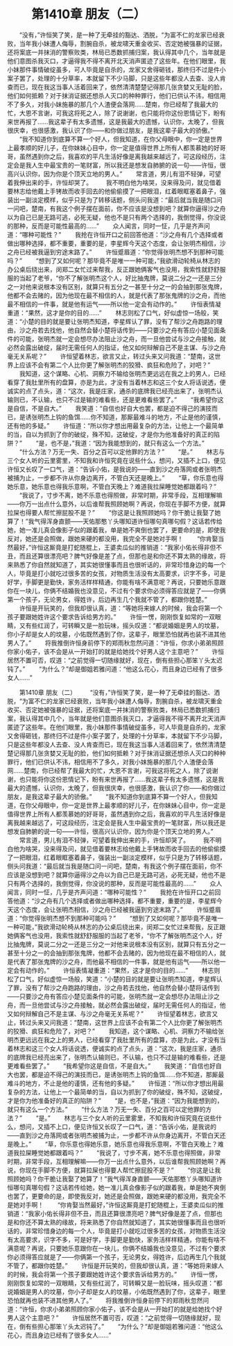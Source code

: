 # 　　第1410章 朋友（二）
　　“没有，”许恒笑了笑，是一种了无牵挂的豁达、洒脱，“为富不仁的龙家已经衰败，当年我小妹遭人侮辱，割腕自杀，被龙啸天重金收买、否定她被强暴的证据，还将案底一并抹消的警察败类，林局已悉数抓捕归案，我认得其中几个，当年就是他们意图杀我灭口，才逼得我不得不离开北天消声匿迹了这些年。在他们眼里，我小妹那件事情破绽虽多，可人毕竟是自杀的，龙家又舍得砸钱，那终归不过是件小案子罢了，处理的十分草率，本就留下不少马脚，只是这些年都没人去查、没人肯查而已，现在我这当事人活着回来了，依然清清楚楚记得那几张贪婪又无耻的脸，他们如何抵赖？对于抹消证据还想杀人灭口的种种罪行，他们已供认不讳，相信用不了多久，对我小妹施暴的那几个人渣便会落网……楚南，你已经帮了我最大的忙，大恩不言谢，可我这将死之人，除了说谢谢，也只能将你这份恩情记下，盼有来世再报了……我这辈子有太多遗憾，这是我最大的遗憾，认识你，太晚了，但我很庆幸，也很感激，我认识了你——和你做过朋友，是我这辈子最大的骄傲。”
　　“我不知道你到底算不算一个好人，但我知道，在你父母眼中，你一定是世界上最孝顺的好儿子，在你妹妹心目中，你一定是值得世界上所有人都羡慕她的好哥哥，虽然遇到你之后，我喜欢的平凡生活好像是离我越来越远了，可这段经历，注定会是我人生中最宝贵的一笔财富，所以我还是想发自肺腑的说一句——许恒，很高兴认识你，因为你是个顶天立地的男人。”
　　常言道，男儿有泪不轻弹，可望着我伸出来的手，许恒却哭了。
　　我不明白他为啥哭，没来得及问，就见借着要林志给他戴上手铐故而收手回去的他偷偷摸了一把眼泪，红着眼眶塞着鼻子，强装出一副淡定模样，似乎只是为了转移话题，侧头问我道：“最后就当我是随口问一问吧，楚南，有我这个例子摆在面前，你不应该是没想到吧？就算你逼得沙之舟以为自己已是无路可逃，必死无疑，他也不是只有两个选择的，我倒觉得，你没说的那种，反而是可能性最高的……”
　　众人闻言，同时一怔，几乎是齐声问道：“哪种可能性？”
　　我抢在许恒开口之前回答他道：“沙之舟有几个选择或者做出哪种选择，都不重要，重要的是，李星辉今天这个态度，会让张明杰相信，沙之舟已经被我逼到穷途末路了。”
　　许恒蹙眉道：“你觉得张明杰想不到那种可能吗？”
　　“想到了又如何呢？那毕竟不是唯一一种可能，”我欲滑动轮椅从林志的办公桌后绕出来，闵郑二女忙过来帮我，反正跟她俩客气也没用，我索性就舒舒服服的当起了老爷，“你不了解张明杰这个人，好比抽鬼牌，莫说二分之一还是三分之一对他来说根本没有区别，就算只有五分之一甚至十分之一的会抽到那张鬼牌，他都不会去赌的，因为他现在最不相信的人，就是代表了那张鬼牌的沙之舟，而他最不相信的一件事，就是他有运气——所以他一定会有动作的。”
　　许恒表情凝重道：“果然，这才是你的目的……”
　　林志则松了口气，好似虚惊一场般，笑道：“小楚的目的就是要让张明杰知道，李星辉认了罪，没有了帮沙之舟跑路的理由，沙之舟若去找他，他自然会替小楚将话传到——只要沙之舟有答应小楚见面条件的可能，张明杰就一定会想尽办法阻止沙之舟，而一旦他尝试与沙之舟接触，就必然会露出破绽，届时无需任何人的指证，他又如何辩解自己不是主谋、与沙之舟毫无关系呢？”
　　许恒望着林志，欲言又止，转过头来又问我道：“楚南，这世界上应该不会有第二个人比你更了解张明杰的狡猾、疯狂和危险了，对吧？”
　　我知道，这个谋略、心机、洞察力不输给张明杰更远远在我之上的男人，已经看穿了我肚里所有的盘算，亦是为此，才没有当着林志和这三个女人将话说透，便诚实的点了点头，道：“这次，我是庄家，通杀的底牌我已经亮出来了，张明杰认输则已，不认输，也只不过是输的难看些，还是更难看些罢了。”
　　“我希望你这是自信，不是自大。”
　　我笑道：“自信也好自大也罢，都是迫不得己的演技而已，是诱张明杰上钩的鱼饵……你不知道，那厮最难斗的地方，不止是他的谨慎，还有他的多疑。”
　　许恒道：“所以你才想出用最复杂的方法，让他上一个最简单的当，自以为抓到了你的破绽，殊不知，这破绽，才是你为他准备好的真正的陷阱？”
　　“是，也不是，”我道：“因为我能想到的，就只有这么一个方法。”
　　“什么方法？万无一失、百分之百可以定他罪的方法？”
　　“是。”
　　林志与三个女人听的云里雾里，不知我和许恒究竟在说些什么，想问，又插不上口，便见许恒又长叹了一口气，道：“告诉小佑，是我说的——直到沙之舟落网或者张明杰被捕为止，一步都不许从你身边离开，不管白天还是晚上。”
　　“草，你乐意也得她乐意，她乐意也得我乐意啊，不管白天晚上？难道我拉屎睡觉她都跟着吗？”
　　“我说了，寸步不离，她不乐意也得照做，非常时期，非常手段，互相理解嘛——你万一出点什么意外，以后谁帮我照顾她啊？再说，你现在手脚不方便，就算拉屎也得要人帮忙擦屁股不是？”
　　“你这是让我照顾她吗？你干脆让我娶了她算了！”我气得浑身直颤——天佑那憨丫头哪知道许恒哪句真哪句假？这话若传给她，她一准儿真会像影子似的跟着我，单是她不爽倒也罢了，更要命的是，即使我反对，她还是会照做，跟她来硬的都没用，我完全不是她对手啊！
　　“你肯娶当然最好，”许恒这厮竟是打蛇随棍上，王婆卖瓜似的推销道：“我家小佑长得非但不丑，而且还算很漂亮吧？脾气好像是差了点，但那也是和你还不算太熟的缘故，将来熟悉了你自然就知道了，其实她很懂事而且也很听话的，非常珍惜身边的每一个人，毕竟是打小就吃过很多苦的女孩，对物质生活没有太高要求，识字不多，可是好学，手脚更是勤快，家务活样样精通，你能有啥不满意呢？再说，只要她乐意跟你在一块儿，你俩不结婚我也没意见，不过有个要求你必须得答应就是了——你俩第一个孩子，无论男女，得姓许，后边再生几个我就不管了，都跟你姓楚。”
　　许恒是开玩笑的，但我却很认真，道：“等她将来嫁人的时候，我会将第一个孩子要跟她姓许这个要求告诉给男方的。”
　　许恒一愣，刚刚恢复如常的一双眼睛，又有些红润了，可转瞬又是一脸玩味，摇头叹道：“都说婚姻是男人的坟墓，你小子却是女人的坟墓，小佑既然遇到了你，这辈子，眼里恐怕就再也装不进其他男人了。”
　　将我推倒许恒身前停下的郑雨秋忽然问道：“许恒，你求小弟弟照顾你家小佑子，该不会是从一开始打的就是给她找个好男人这个主意吧？”
　　许恒居然不置可否，叹道：“之前觉得一切随缘就好，现在，倒有些担心那笨丫头太迟钝了。”
　　“为什么？”却是御姐若雅问道：“他这么花心，而且身边已经有了很多女人……”

　　第1410章 朋友（二）
　　“没有，”许恒笑了笑，是一种了无牵挂的豁达、洒脱，“为富不仁的龙家已经衰败，当年我小妹遭人侮辱，割腕自杀，被龙啸天重金收买、否定她被强暴的证据，还将案底一并抹消的警察败类，林局已悉数抓捕归案，我认得其中几个，当年就是他们意图杀我灭口，才逼得我不得不离开北天消声匿迹了这些年。在他们眼里，我小妹那件事情破绽虽多，可人毕竟是自杀的，龙家又舍得砸钱，那终归不过是件小案子罢了，处理的十分草率，本就留下不少马脚，只是这些年都没人去查、没人肯查而已，现在我这当事人活着回来了，依然清清楚楚记得那几张贪婪又无耻的脸，他们如何抵赖？对于抹消证据还想杀人灭口的种种罪行，他们已供认不讳，相信用不了多久，对我小妹施暴的那几个人渣便会落网……楚南，你已经帮了我最大的忙，大恩不言谢，可我这将死之人，除了说谢谢，也只能将你这份恩情记下，盼有来世再报了……我这辈子有太多遗憾，这是我最大的遗憾，认识你，太晚了，但我很庆幸，也很感激，我认识了你——和你做过朋友，是我这辈子最大的骄傲。”
　　“我不知道你到底算不算一个好人，但我知道，在你父母眼中，你一定是世界上最孝顺的好儿子，在你妹妹心目中，你一定是值得世界上所有人都羡慕她的好哥哥，虽然遇到你之后，我喜欢的平凡生活好像是离我越来越远了，可这段经历，注定会是我人生中最宝贵的一笔财富，所以我还是想发自肺腑的说一句——许恒，很高兴认识你，因为你是个顶天立地的男人。”
　　常言道，男儿有泪不轻弹，可望着我伸出来的手，许恒却哭了。
　　我不明白他为啥哭，没来得及问，就见借着要林志给他戴上手铐故而收手回去的他偷偷摸了一把眼泪，红着眼眶塞着鼻子，强装出一副淡定模样，似乎只是为了转移话题，侧头问我道：“最后就当我是随口问一问吧，楚南，有我这个例子摆在面前，你不应该是没想到吧？就算你逼得沙之舟以为自己已是无路可逃，必死无疑，他也不是只有两个选择的，我倒觉得，你没说的那种，反而是可能性最高的……”
　　众人闻言，同时一怔，几乎是齐声问道：“哪种可能性？”
　　我抢在许恒开口之前回答他道：“沙之舟有几个选择或者做出哪种选择，都不重要，重要的是，李星辉今天这个态度，会让张明杰相信，沙之舟已经被我逼到穷途末路了。”
　　许恒蹙眉道：“你觉得张明杰想不到那种可能吗？”
　　“想到了又如何呢？那毕竟不是唯一一种可能，”我欲滑动轮椅从林志的办公桌后绕出来，闵郑二女忙过来帮我，反正跟她俩客气也没用，我索性就舒舒服服的当起了老爷，“你不了解张明杰这个人，好比抽鬼牌，莫说二分之一还是三分之一对他来说根本没有区别，就算只有五分之一甚至十分之一的会抽到那张鬼牌，他都不会去赌的，因为他现在最不相信的人，就是代表了那张鬼牌的沙之舟，而他最不相信的一件事，就是他有运气——所以他一定会有动作的。”
　　许恒表情凝重道：“果然，这才是你的目的……”
　　林志则松了口气，好似虚惊一场般，笑道：“小楚的目的就是要让张明杰知道，李星辉认了罪，没有了帮沙之舟跑路的理由，沙之舟若去找他，他自然会替小楚将话传到——只要沙之舟有答应小楚见面条件的可能，张明杰就一定会想尽办法阻止沙之舟，而一旦他尝试与沙之舟接触，就必然会露出破绽，届时无需任何人的指证，他又如何辩解自己不是主谋、与沙之舟毫无关系呢？”
　　许恒望着林志，欲言又止，转过头来又问我道：“楚南，这世界上应该不会有第二个人比你更了解张明杰的狡猾、疯狂和危险了，对吧？”
　　我知道，这个谋略、心机、洞察力不输给张明杰更远远在我之上的男人，已经看穿了我肚里所有的盘算，亦是为此，才没有当着林志和这三个女人将话说透，便诚实的点了点头，道：“这次，我是庄家，通杀的底牌我已经亮出来了，张明杰认输则已，不认输，也只不过是输的难看些，还是更难看些罢了。”
　　“我希望你这是自信，不是自大。”
　　我笑道：“自信也好自大也罢，都是迫不得己的演技而已，是诱张明杰上钩的鱼饵……你不知道，那厮最难斗的地方，不止是他的谨慎，还有他的多疑。”
　　许恒道：“所以你才想出用最复杂的方法，让他上一个最简单的当，自以为抓到了你的破绽，殊不知，这破绽，才是你为他准备好的真正的陷阱？”
　　“是，也不是，”我道：“因为我能想到的，就只有这么一个方法。”
　　“什么方法？万无一失、百分之百可以定他罪的方法？”
　　“是。”
　　林志与三个女人听的云里雾里，不知我和许恒究竟在说些什么，想问，又插不上口，便见许恒又长叹了一口气，道：“告诉小佑，是我说的——直到沙之舟落网或者张明杰被捕为止，一步都不许从你身边离开，不管白天还是晚上。”
　　“草，你乐意也得她乐意，她乐意也得我乐意啊，不管白天晚上？难道我拉屎睡觉她都跟着吗？”
　　“我说了，寸步不离，她不乐意也得照做，非常时期，非常手段，互相理解嘛——你万一出点什么意外，以后谁帮我照顾她啊？再说，你现在手脚不方便，就算拉屎也得要人帮忙擦屁股不是？”
　　“你这是让我照顾她吗？你干脆让我娶了她算了！”我气得浑身直颤——天佑那憨丫头哪知道许恒哪句真哪句假？这话若传给她，她一准儿真会像影子似的跟着我，单是她不爽倒也罢了，更要命的是，即使我反对，她还是会照做，跟她来硬的都没用，我完全不是她对手啊！
　　“你肯娶当然最好，”许恒这厮竟是打蛇随棍上，王婆卖瓜似的推销道：“我家小佑长得非但不丑，而且还算很漂亮吧？脾气好像是差了点，但那也是和你还不算太熟的缘故，将来熟悉了你自然就知道了，其实她很懂事而且也很听话的，非常珍惜身边的每一个人，毕竟是打小就吃过很多苦的女孩，对物质生活没有太高要求，识字不多，可是好学，手脚更是勤快，家务活样样精通，你能有啥不满意呢？再说，只要她乐意跟你在一块儿，你俩不结婚我也没意见，不过有个要求你必须得答应就是了——你俩第一个孩子，无论男女，得姓许，后边再生几个我就不管了，都跟你姓楚。”
　　许恒是开玩笑的，但我却很认真，道：“等她将来嫁人的时候，我会将第一个孩子要跟她姓许这个要求告诉给男方的。”
　　许恒一愣，刚刚恢复如常的一双眼睛，又有些红润了，可转瞬又是一脸玩味，摇头叹道：“都说婚姻是男人的坟墓，你小子却是女人的坟墓，小佑既然遇到了你，这辈子，眼里恐怕就再也装不进其他男人了。”
　　将我推倒许恒身前停下的郑雨秋忽然问道：“许恒，你求小弟弟照顾你家小佑子，该不会是从一开始打的就是给她找个好男人这个主意吧？”
　　许恒居然不置可否，叹道：“之前觉得一切随缘就好，现在，倒有些担心那笨丫头太迟钝了。”
　　“为什么？”却是御姐若雅问道：“他这么花心，而且身边已经有了很多女人……”
